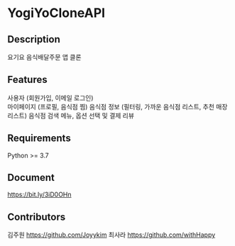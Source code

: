 # YogiYoCloneAPI

## Description
요기요 음식배달주문 앱 클론


## Features
사용자  (회원가입, 이메일 로그인)<br>
마이페이지 (프로필, 음식점 찜)
음식점 정보 (필터링, 가까운 음식점 리스트, 추천 매장 리스트)
음식점 검색 
메뉴, 옵션 선택 및 결제
리뷰 

## Requirements
Python >= 3.7

## Document
https://bit.ly/3iD0OHn

## Contributors
김주원 https://github.com/Joyykim  최사라 https://github.com/withHappy
